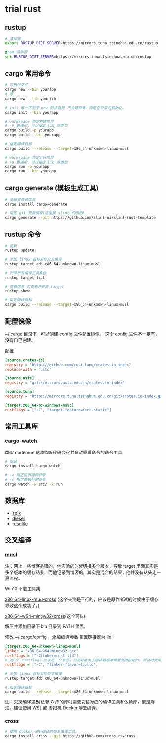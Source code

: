 # trial rust

## rustup

```bash
# 清华源
export RUSTUP_DIST_SERVER=https://mirrors.tuna.tsinghua.edu.cn/rustup
```

```bat
@rem 清华源
set RUSTUP_DIST_SERVER=https://mirrors.tuna.tsinghua.edu.cn/rustup
```


## cargo 常用命令

```bash
# 可执行文件
cargo new --bin yourapp
# 库
cargo new --lib yourlib

# init 唯一区别于 new 的点就是 不会建目录，而是在目录内初始化。
cargo init --bin yourapp
```

```bash
# workspace 指定构建项目
# -p 更通用，可以指定 lib 库类型
cargo build -p yourapp
cargo build --bin yourapp

# 指定编译目标
cargo build --release --target=x86_64-unknown-linux-musl

# workspace 指定运行项目
# -p 更通用，可以指定 lib 库类型
cargo run -p yourapp
cargo run --bin yourapp
```

## cargo generate (模板生成工具)

```bash
# 全局安装该工具
cargo install cargo-generate

# 指定 git 安装模板(这里是 slint 的示例)
cargo generate --git https://github.com/slint-ui/slint-rust-template
```

## rustup 命令

```bash
# 更新
rustup update

# 添加 linux 目标用作交叉编译
rustup target add x86_64-unknown-linux-musl

# 列举所有编译工具集合
rustup target list

# 查看信息 可查看已安装 target
rustup show

# 指定编译目标
cargo build --release --target=x86_64-unknown-linux-musl
```

## 配置镜像

~/.cargo 目录下，可以创建 config 文件配置镜像。
这个 config 文件不一定有，没有自己创建。

配置

```ini
[source.crates-io]
registry = "https://github.com/rust-lang/crates.io-index"
replace-with = 'ustc'

[source.ustc]
registry = "git://mirrors.ustc.edu.cn/crates.io-index"

[source.tuna]
registry = "https://mirrors.tuna.tsinghua.edu.cn/git/crates.io-index.git"

[target.x86_64-pc-windows-msvc]
rustflags = ["-C", "target-feature=+crt-static"]
```


## 常用工具库

### cargo-watch

类似 nodemon 这种监听代码变化并自动重启命令的命令工具

```bash
# 安装
cargo install cargo-watch

# -w 指定监听源码目录
# -x 指定要执行的命令
cargo watch -w src/ -x run
```


## 数据库

- [sqlx]()
- [diesel]()
- [rusqlite](https://github.com/rusqlite/rusqlite)


## 交叉编译

### [musl](https://musl.cc)

注：网上一些博客是错的，他实验的时候切换多个版本，导致 target 里面其实是多个版本的缓存结果，而他记录到博客的，其实是混合的结果，他并没有从头走一遍流程。

Win10 下载工具集

[x86_64-linux-musl-cross](https://musl.cc/x86_64-linux-musl-cross.tgz) (这个亲测是不行的，应该是原作者试的时候由于缓存导致这个成功了。)

[x86_64-w64-mingw32-cross](https://musl.cc/x86_64-w64-mingw32-cross.tgz)(这个可以)

解压并添加目录下 bin 目录到 PATH 里面。

修改 ~/.cargo/config ，添加编译参数 配置链接器为 lld 
```ini
[target.x86_64-unknown-linux-musl]
linker = "x86_64-w64-mingw32-gcc"
rustflags = ["-Clinker=rust-lld"]
# 这2个 rustflags 应该是一个意思，但是可能由于编译器版本需要使用指定的。测试时使用上面个这个。
rustflags = ["-C", "linker-flavor=ld.lld"]
```

```bash
# 添加 linux 目标用作交叉编译
rustup target add x86_64-unknown-linux-musl

# 指定编译目标
cargo build --release --target=x86_64-unknown-linux-musl
```

注：交叉编译遇到 依赖 C 库的库时需要安装对应的编译工具和依赖库，很是麻烦。建议使用 WSL 或 虚拟机 Docker 等去编译。

### cross

```bash
# 使用 docker 进行编译的交叉编译工具。
cargo install cross --git https://github.com/cross-rs/cross
```
